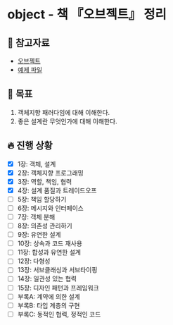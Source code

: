 # object - 책 『오브젝트』 정리

## 📘 참고자료

- [오브젝트](https://book.naver.com/bookdb/book_detail.nhn?bid=15007773)
- [예제 파일](https://github.com/eternity-oop/object)

## 🧸 목표
1. 객체지향 패러다임에 대해 이해한다.
2. 좋은 설계란 무엇인가에 대해 이해한다.

## 🔥 진행 상황
- [X] 1장: 객체, 설계
- [X] 2장: 객체지향 프로그래밍
- [X] 3장: 역할, 책임, 협력
- [X] 4장: 설계 품질과 트레이드오프
- [ ] 5장: 책임 할당하기
- [ ] 6장: 메시지와 인터페이스
- [ ] 7장: 객체 분해
- [ ] 8장: 의존성 관리하기
- [ ] 9장: 유연한 설계
- [ ] 10장: 상속과 코드 재사용
- [ ] 11장: 합성과 유연한 설계
- [ ] 12장: 다형성
- [ ] 13장: 서브클래싱과 서브타이핑
- [ ] 14장: 일관성 있는 협력
- [ ] 15장: 디자인 패턴과 프레임워크
- [ ] 부록A: 계약에 의한 설계
- [ ] 부록B: 타입 계층의 구현
- [ ] 부록C: 동적인 협력, 정적인 코드
